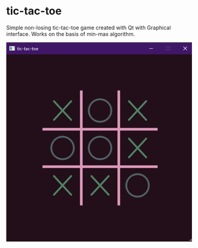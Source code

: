 # tic-tac-toe

Simple non-losing tic-tac-toe game created with Qt with Graphical interface. Works on the basis of min-max algorithm.

![screenshot](./Capture.png)
